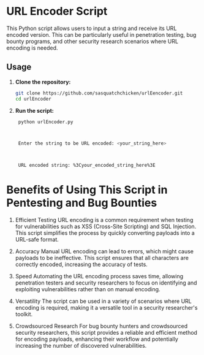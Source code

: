 # URL Encoder Script

This Python script allows users to input a string and receive its URL encoded version. This can be particularly useful in penetration testing, bug bounty programs, and other security research scenarios where URL encoding is needed.

## Usage

1. **Clone the repository:**

   ```bash
   git clone https://github.com/sasquatchchicken/urlEencoder.git
   cd urlEncoder

2. **Run the script:**
   ```bash
    python urlEncoder.py


   
    Enter the string to be URL encoded: <your_string_here>


   
    URL encoded string: %3Cyour_encoded_string_here%3E

# Benefits of Using This Script in Pentesting and Bug Bounties
1. Efficient Testing
URL encoding is a common requirement when testing for vulnerabilities such as XSS (Cross-Site Scripting) and SQL Injection. This script simplifies the process by quickly converting payloads into a URL-safe format.

2. Accuracy
Manual URL encoding can lead to errors, which might cause payloads to be ineffective. This script ensures that all characters are correctly encoded, increasing the accuracy of tests.

3. Speed
Automating the URL encoding process saves time, allowing penetration testers and security researchers to focus on identifying and exploiting vulnerabilities rather than on manual encoding.

4. Versatility
The script can be used in a variety of scenarios where URL encoding is required, making it a versatile tool in a security researcher's toolkit.

5. Crowdsourced Research
For bug bounty hunters and crowdsourced security researchers, this script provides a reliable and efficient method for encoding payloads, enhancing their workflow and potentially increasing the number of discovered vulnerabilities.

